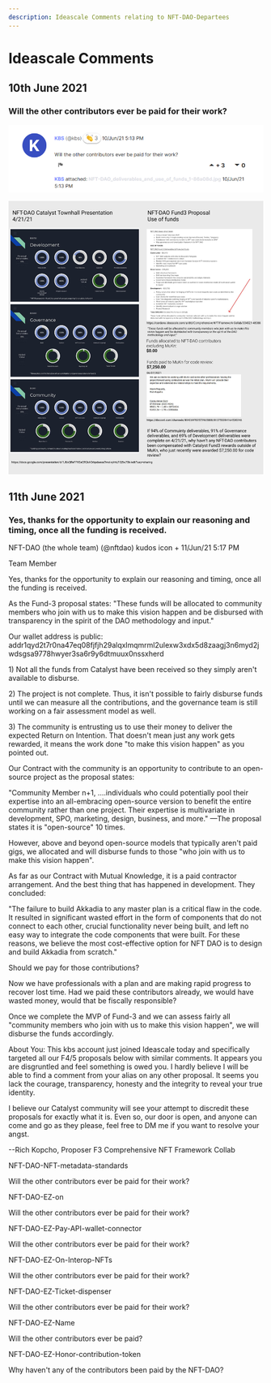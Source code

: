 ```yaml
---
description: Ideascale Comments relating to NFT-DAO-Departees
---
```


# Ideascale Comments

## 10th June 2021

### Will the other contributors ever be paid for their work?

![Will the other contributors ever be paid for their work?](../.gitbook/assets/2021-07-18-5-.png)

![NFT-DAO deliverables and use of funds](../.gitbook/assets/nft-dao_deliverables_and_use_of_funds_1-86a08d.jpg)

## 11th June 2021

### Yes, thanks for the opportunity to explain our reasoning and timing, once all the funding is received.

NFT-DAO \(the whole team\) \(@nftdao\) kudos icon + 11/Jun/21 5:17 PM

Team Member

Yes, thanks for the opportunity to explain our reasoning and timing, once all the funding is received.

As the Fund-3 proposal states: "These funds will be allocated to community members who join with us to make this vision happen and be disbursed with transparency in the spirit of the DAO methodology and input."

Our wallet address is public: addr1qyd2t7r0na47eq08fjfjh29alqxlmqmrml2ulexw3xdx5d8zaagj3n6myd2jwdsgsa9778hwyer3sa6r9y6dtmuux0nssxherd

1\) Not all the funds from Catalyst have been received so they simply aren't available to disburse.

2\) The project is not complete. Thus, it isn't possible to fairly disburse funds until we can measure all the contributions, and the governance team is still working on a fair assessment model as well.

3\) The community is entrusting us to use their money to deliver the expected Return on Intention. That doesn't mean just any work gets rewarded, it means the work done "to make this vision happen" as you pointed out.

Our Contract with the community is an opportunity to contribute to an open-source project as the proposal states:

"Community Member n+1, ….individuals who could potentially pool their expertise into an all-embracing open-source version to benefit the entire community rather than one project. Their expertise is multivariate in development, SPO, marketing, design, business, and more." —The proposal states it is "open-source" 10 times.

However, above and beyond open-source models that typically aren't paid gigs, we allocated and will disburse funds to those "who join with us to make this vision happen".

As far as our Contract with Mutual Knowledge, it is a paid contractor arrangement. And the best thing that has happened in development. They concluded:

"The failure to build Akkadia to any master plan is a critical flaw in the code. It resulted in significant wasted effort in the form of components that do not connect to each other, crucial functionality never being built, and left no easy way to integrate the code components that were built. For these reasons, we believe the most cost-effective option for NFT DAO is to design and build Akkadia from scratch."

Should we pay for those contributions?

Now we have professionals with a plan and are making rapid progress to recover lost time. Had we paid these contributors already, we would have wasted money, would that be fiscally responsible?

Once we complete the MVP of Fund-3 and we can assess fairly all "community members who join with us to make this vision happen", we will disburse the funds accordingly.

About You: This kbs account just joined Ideascale today and specifically targeted all our F4/5 proposals below with similar comments. It appears you are disgruntled and feel something is owed you. I hardly believe I will be able to find a comment from your alias on any other proposal. It seems you lack the courage, transparency, honesty and the integrity to reveal your true identity.

I believe our Catalyst community will see your attempt to discredit these proposals for exactly what it is. Even so, our door is open, and anyone can come and go as they please, feel free to DM me if you want to resolve your angst.

--Rich Kopcho, Proposer F3 Comprehensive NFT Framework Collab

NFT-DAO-NFT-metadata-standards

Will the other contributors ever be paid for their work?

NFT-DAO-EZ-on

Will the other contributors ever be paid for their work?

NFT-DAO-EZ-Pay-API-wallet-connector

Will the other contributors ever be paid for their work?

NFT-DAO-EZ-On-Interop-NFTs

Will the other contributors ever be paid for their work?

NFT-DAO-EZ-Ticket-dispenser

Will the other contributors ever be paid for their work?

NFT-DAO-EZ-Name

Will the other contributors ever be paid?

NFT-DAO-EZ-Honor-contribution-token

Why haven't any of the contributors been paid by the NFT-DAO?



